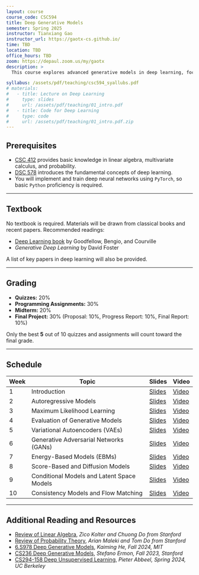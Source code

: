 ```yaml
---
layout: course
course_code: CSC594
title: Deep Generative Models
semester: Spring 2025
instructor: Tianxiang Gao
instructor_url: https://gaotx-cs.github.io/
time: TBD
location: TBD
office_hours: TBD
zoom: https://depaul.zoom.us/my/gaotx
description: >
  This course explores advanced generative models in deep learning, focusing on techniques such as Autoregressive model Models, Variational Autoencoders (VAEs), Generative Adversarial Networks (GANs), Score-Based Models, and Diffusion Models. Students will learn theoretical foundations and practical applications in text generation, image synthesis, multimodal large models, and evaluating generative models. The course emphasizes hands-on assignments where students will implement and analyze models using popular frameworks like PyTorch.

syllabus: /assets/pdf/teaching/csc594_syallubs.pdf
# materials:
#   - title: Lecture on Deep Learning
#     type: slides
#     url: /assets/pdf/teaching/01_intro.pdf
#   - title: Code for Deep Learning
#     type: code
#     url: /assets/pdf/teaching/01_intro.pdf.zip
---
```



## Prerequisites
- [CSC 412](https://www.cdm.depaul.edu/academics/pages/courseinfo.aspx?Subject=CSC&CatalogNbr=412) provides basic knowledge in linear algebra, multivariate calculus, and probability.
- [DSC 578](https://www.cdm.depaul.edu/academics/pages/courseinfo.aspx?crseId=001574) introduces the fundamental concepts of deep learning.
- You will implement and train deep neural networks using `PyTorch`, so basic `Python` proficiency is required.

---
## Textbook
No textbook is required. Materials will be drawn from classical books and recent papers. Recommended readings:  

- [Deep Learning book](https://www.deeplearningbook.org/) by Goodfellow, Bengio, and Courville  
- *Generative Deep Learning* by David Foster

A list of key papers in deep learning will also be provided.

---
## Grading
- **Quizzes:** 20%  
- **Programming Assignments:** 30%  
- **Midterm:** 20%  
- **Final Project:** 30% (Proposal: 10%, Progress Report: 10%, Final Report: 10%)  

Only the best **5** out of 10 quizzes and assignments will count toward the final grade.

---
## Schedule

| Week | Topic                                | Slides               | Video           |
|------|--------------------------------------|----------------------|-----------------|
| 1    | Introduction                         | [Slides](#)          | [Video](#)      |
| 2    | Autoregressive Models                | [Slides](#)          | [Video](#)      |
| 3    | Maximum Likelihood Learning          | [Slides](#)          | [Video](#)      |
| 4    | Evaluation of Generative Models      | [Slides](#)          | [Video](#)      |
| 5    | Variational Autoencoders (VAEs)      | [Slides](#)          | [Video](#)      |
| 6    | Generative Adversarial Networks (GANs)| [Slides](#)          | [Video](#)      |
| 7    | Energy-Based Models (EBMs)           | [Slides](#)          | [Video](#)      |
| 8    | Score-Based and Diffusion Models     | [Slides](#)          | [Video](#)      |
| 9    | Conditional Models and Latent Space Models | [Slides](#)    | [Video](#)      |
| 10   | Consistency Models and Flow Matching | [Slides](#)          | [Video](#)      |

---
## Additional Reading and Resources
- [Review of Linear Algebra](/assets/pdf/teaching/cs229-linalg.pdf), *Zico Kolter and Chuong Do from Stanford*
- [Review of Probability Theory](/assets/pdf/teaching/cs229-prob.pdf), *Arian Maleki and Tom Do from Stanford* 
- [6.S978 Deep Generative Models](https://mit-6s978.github.io/), *Kaiming He, Fall 2024, MIT*
- [CS236 Deep Generative Models](https://deepgenerativemodels.github.io/), *Stefano Ermon, Fall 2023, Stanford*
- [CS294-158 Deep Unsupervised Learning](https://sites.google.com/view/berkeley-cs294-158-sp24/home), *Pieter Abbeel, Spring 2024, UC Berkeley*


